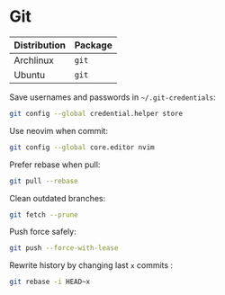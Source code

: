 # Git

| Distribution | Package |
| ------------ | ------- |
| Archlinux    | `git`   |
| Ubuntu       | `git`   |

Save usernames and passwords in `~/.git-credentials`:

```sh
git config --global credential.helper store
```

Use neovim when commit:

```sh
git config --global core.editor nvim
```

Prefer rebase when pull:

```sh
git pull --rebase
```

Clean outdated branches:

```sh
git fetch --prune
```

Push force safely:

```sh
git push --force-with-lease
```

Rewrite history by changing last `x` commits :

```sh
git rebase -i HEAD~x
```
